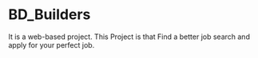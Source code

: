 # BD_Builders
It is a web-based project. This Project is that Find a better job search and apply for your perfect job.
